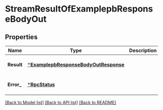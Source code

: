 # StreamResultOfExamplepbResponseBodyOut

## Properties
Name | Type | Description | Notes
------------ | ------------- | ------------- | -------------
**Result** | [***ExamplepbResponseBodyOutResponse**](examplepbResponseBodyOutResponse.md) |  | [optional] [default to null]
**Error_** | [***RpcStatus**](rpcStatus.md) |  | [optional] [default to null]

[[Back to Model list]](../README.md#documentation-for-models) [[Back to API list]](../README.md#documentation-for-api-endpoints) [[Back to README]](../README.md)
